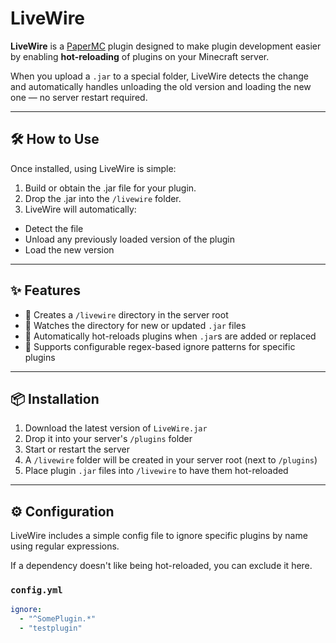 # LiveWire

**LiveWire** is a [PaperMC](https://papermc.io/) plugin designed to make plugin development easier by enabling **hot-reloading** of plugins on your Minecraft server.

When you upload a `.jar` to a special folder, LiveWire detects the change and automatically handles unloading the old version and loading the new one — no server restart required.

---

## 🛠️ How to Use

Once installed, using LiveWire is simple:

1. Build or obtain the .jar file for your plugin.
2. Drop the .jar into the `/livewire` folder.
3. LiveWire will automatically:
 - Detect the file
 -  Unload any previously loaded version of the plugin
 -  Load the new version

---

## ✨ Features

- 📂 Creates a `/livewire` directory in the server root
- 🔄 Watches the directory for new or updated `.jar` files
- 🚀 Automatically hot-reloads plugins when `.jar`s are added or replaced
- 🚫 Supports configurable regex-based ignore patterns for specific plugins

---

## 📦 Installation

1. Download the latest version of `LiveWire.jar`
2. Drop it into your server's `/plugins` folder
3. Start or restart the server
4. A `/livewire` folder will be created in your server root (next to `/plugins`)
5. Place plugin `.jar` files into `/livewire` to have them hot-reloaded

---

## ⚙️ Configuration

LiveWire includes a simple config file to ignore specific plugins by name using regular expressions.

If a dependency doesn't like being hot-reloaded, you can exclude it here.

### `config.yml`

```yaml
ignore:
  - "^SomePlugin.*"
  - "testplugin"
```
